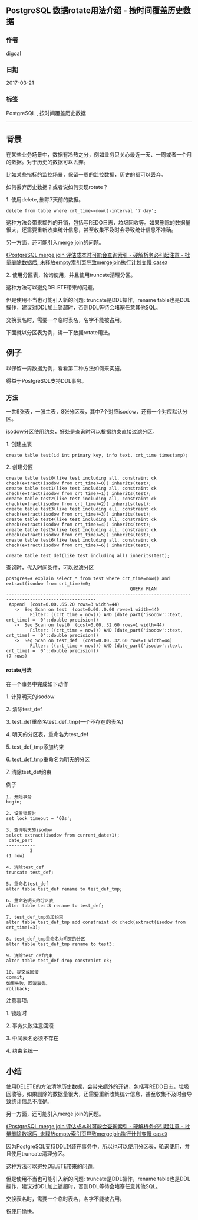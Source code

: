 ## PostgreSQL 数据rotate用法介绍 - 按时间覆盖历史数据  
                      
### 作者                                                                   
digoal                 
                        
### 日期                   
2017-03-21                   
                    
### 标签                 
PostgreSQL , 按时间覆盖历史数据     
                      
----                
                         
## 背景     
在某些业务场景中，数据有冷热之分，例如业务只关心最近一天、一周或者一个月的数据。对于历史的数据可以丢弃。  
  
比如某些指标的监控场景，保留一周的监控数据，历史的都可以丢弃。  
  
如何丢弃历史数据？或者说如何实现rotate？   
  
1\. 使用delete, 删除7天前的数据。  
  
```  
delete from table where crt_time<=now()-interval '7 day';  
```  
  
这种方法会带来额外的开销，包括写REDO日志，垃圾回收等。如果删除的数据量很大，还需要重新收集统计信息，甚至收集不及时会导致统计信息不准确。  
  
另一方面，还可能引入merge join的问题。  
  
[《PostgreSQL merge join 评估成本时可能会查询索引 - 硬解析务必引起注意 - 批量删除数据后, 未释放empty索引页导致mergejoin执行计划变慢 case》](../201702/20170221_03.md)  
  
2\. 使用分区表，轮询使用，并且使用truncate清理分区。  
  
这种方法可以避免DELETE带来的问题。  
  
但是使用不当也可能引入新的问题: truncate是DDL操作，rename table也是DDL操作，建议对DDL加上锁超时，否则DDL等待会堵塞任意其他SQL。  
  
交换表名时，需要一个临时表名，名字不能被占用。  
  
下面就以分区表为例，讲一下数据rotate用法。  
  
## 例子  
以保留一周数据为例，看看第二种方法如何来实施。  
  
得益于PostgreSQL支持DDL事务。  
  
### 方法  
一共9张表，一张主表，8张分区表，其中7个对应isodow，还有一个对应默认分区。  
  
isodow分区使用约束，好处是查询时可以根据约束直接过滤分区。  
  
1\. 创建主表  
  
```  
create table test(id int primary key, info text, crt_time timestamp);  
```  
  
2\. 创建分区  
  
```  
create table test0(like test including all, constraint ck check(extract(isodow from crt_time)=0)) inherits(test);  
create table test1(like test including all, constraint ck check(extract(isodow from crt_time)=1)) inherits(test);  
create table test2(like test including all, constraint ck check(extract(isodow from crt_time)=2)) inherits(test);  
create table test3(like test including all, constraint ck check(extract(isodow from crt_time)=3)) inherits(test);  
create table test4(like test including all, constraint ck check(extract(isodow from crt_time)=4)) inherits(test);  
create table test5(like test including all, constraint ck check(extract(isodow from crt_time)=5)) inherits(test);  
create table test6(like test including all, constraint ck check(extract(isodow from crt_time)=6)) inherits(test);  
  
create table test_def(like test including all) inherits(test);  
```  
  
查询时，代入时间条件，可以过滤分区  
  
```  
postgres=# explain select * from test where crt_time=now() and extract(isodow from crt_time)=0;  
                                               QUERY PLAN                                                 
--------------------------------------------------------------------------------------------------------  
 Append  (cost=0.00..65.20 rows=3 width=44)  
   ->  Seq Scan on test  (cost=0.00..0.00 rows=1 width=44)  
         Filter: ((crt_time = now()) AND (date_part('isodow'::text, crt_time) = '0'::double precision))  
   ->  Seq Scan on test0  (cost=0.00..32.60 rows=1 width=44)  
         Filter: ((crt_time = now()) AND (date_part('isodow'::text, crt_time) = '0'::double precision))  
   ->  Seq Scan on test_def  (cost=0.00..32.60 rows=1 width=44)  
         Filter: ((crt_time = now()) AND (date_part('isodow'::text, crt_time) = '0'::double precision))  
(7 rows)  
```  
  
#### rotate用法  
在一个事务中完成如下动作  
  
1\. 计算明天的isodow  
  
2\. 清除test_def  
  
3\. test_def重命名test_def_tmp(一个不存在的表名)  
  
4\. 明天的分区表，重命名为test_def  
  
5\. test_def_tmp添加约束  
  
6\. test_def_tmp重命名为明天的分区  
  
7\. 清除test_def约束  
  
例子  
  
```  
1. 开始事务  
begin;  
  
2. 设置锁超时  
set lock_timeout = '60s';  
  
3. 查询明天的isodow  
select extract(isodow from current_date+1);  
 date_part   
-----------  
         3  
(1 row)  
  
4. 清除test_def  
truncate test_def;  
  
5. 重命名test_def  
alter table test_def rename to test_def_tmp;  
  
6. 重命名明天的分区表  
alter table test3 rename to test_def;  
  
7. test_def_tmp添加约束  
alter table test_def_tmp add constraint ck check(extract(isodow from crt_time)=3);  
  
8. test_def_tmp重命名为明天的分区  
alter table test_def_tmp rename to test3;  
  
9. 清除test_def约束  
alter table test_def drop constraint ck;  
  
10. 提交或回滚
commit;
如果失败，回滚事务。  
rollback;
```  
  
注意事项:    
  
1\. 锁超时  
  
2\. 事务失败注意回滚  
  
3\. 中间表名必须不存在  
  
4\. 约束名统一  
  
## 小结  
使用DELETE的方法清除历史数据，会带来额外的开销，包括写REDO日志，垃圾回收等。如果删除的数据量很大，还需要重新收集统计信息，甚至收集不及时会导致统计信息不准确。  
  
另一方面，还可能引入merge join的问题。  
  
[《PostgreSQL merge join 评估成本时可能会查询索引 - 硬解析务必引起注意 - 批量删除数据后, 未释放empty索引页导致mergejoin执行计划变慢 case》](../201702/20170221_03.md)  
  
因为PostgreSQL支持DDL封装在事务中，所以也可以使用分区表，轮询使用，并且使用truncate清理分区。  
  
这种方法可以避免DELETE带来的问题。  
  
但是使用不当也可能引入新的问题: truncate是DDL操作，rename table也是DDL操作，建议对DDL加上锁超时，否则DDL等待会堵塞任意其他SQL。  
  
交换表名时，需要一个临时表名，名字不能被占用。  
  
祝使用愉快。  
